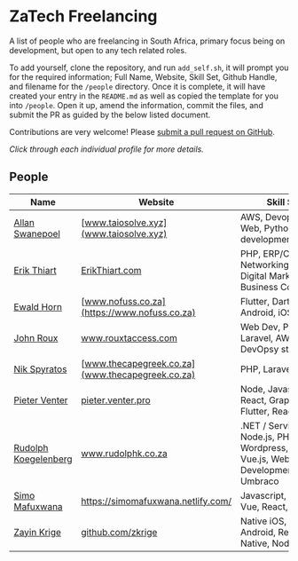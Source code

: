 # ZaTech Freelancing

A list of people who are freelancing in South Africa, primary focus being on development, but open to any tech related roles.

To add yourself, clone the repository, and run `add_self.sh`, it will prompt you for the required information; Full Name, Website, Skill Set, Github Handle, and filename for the `/people` directory. Once it is complete, it will have created your entry in the `README.md` as well as copied the template for you into `/people`. Open it up, amend the information, commit the files, and submit the PR as guided by the below listed document.

Contributions are very welcome! Please
[submit a pull request on GitHub](/CONTRIBUTING.md).

_Click through each individual profile for more details._

## People

Name | Website | Skill Set | GitHub
------------ | ------- | ------- | -------
[Allan Swanepoel](/people/allansw.md) | [www.taiosolve.xyz](www.taiosolve.xyz) | AWS, Devopsy stuff, Web, Python development | [GitHub](https://github.com/allanice001)
[Erik Thiart](/people/erikthiart.md) | [ErikThiart.com](https://erikthiart.com) | PHP, ERP/CRM, Networking/Mikrotik, Digital Marketing, Business Consulting | [GitHub](https://github.com/erikthiart)
[Ewald Horn](/people/ewaldhorn.md) | [www.nofuss.co.za](https://www.nofuss.co.za) | Flutter, Dart, Android, iOS | [GitHub](https://github.com/ewaldhorn)
[John Roux](/people/johnroux.md) | www.rouxtaccess.com | Web Dev, PHP, Laravel, AWS, DevOpsy stuff | [GitHub](https://github.com/Vulcanit3)
[Nik Spyratos](/people/nikspyratos.md) | [www.thecapegreek.co.za](www.thecapegreek.co.za) | PHP, Laravel, Web | [GitHub](https://github.com/nikolaos-spyratos)
[Pieter Venter](/people/pieterventer.md) | [pieter.venter.pro](https://pieter.venter.pro) | Node, Javascript, React, GraphQL, Flutter, React Native | [GitHub](https://github.com/cyrus-za)
[Rudolph Koegelenberg](/people/rudolphk.md) | www.rudolphk.co.za | .NET / ServiceStack, Node.js, PHP, Wordpress, Angular, Vue.js, Web Development, Umbraco | [GitHub](https://github.com/rudolph2907)
[Simo Mafuxwana](/people/simomafuxwana) | https://simomafuxwana.netlify.com/ | Javascript, Nuxt, Vue, React, PWAs | [GitHub](https://github.com/dlodeprojuicer)
[Zayin Krige](/people/zayinkrige.md) | [github.com/zkrige](http://github.com/zkrige) | Native iOS, Native Android, React Native, NodeJS | [GitHub](https://github.com/zkrige)